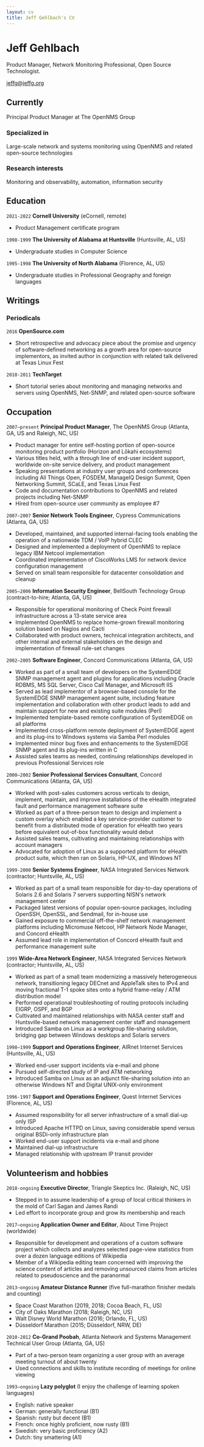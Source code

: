 ```yaml
---
layout: cv
title: Jeff Gehlbach's CV
---
```

# Jeff Gehlbach
Product Manager, Network Monitoring Professional, Open Source Technologist.

<div id="webaddress">
<a href="jeffg@jeffg.org">jeffg@jeffg.org</a>
</div>


## Currently

Principal Product Manager at The OpenNMS Group

### Specialized in

Large-scale network and systems monitoring using OpenNMS and related open-source technologies


### Research interests

Monitoring and observability, automation, information security


## Education

`2021-2022`
__Cornell University__ (eCornell, remote)

- Product Management certificate program

`1998-1999`
__The University of Alabama at Huntsville__ (Huntsville, AL, US)

- Undergraduate studies in Computer Science

`1995-1998`
__The University of North Alabama__ (Florence, AL, US)

- Undergraduate studies in Professional Geography and foreign languages


## Writings

### Periodicals

`2016`
__OpenSource.com__

- Short retrospective and advocacy piece about the promise and urgency of software-defined networking as a growth area for open-source implementors, as invited author in conjunction with related talk delivered at Texas Linux Fest

`2010-2011`
__TechTarget__

- Short tutorial series about monitoring and managing networks and servers using OpenNMS, Net-SNMP, and related open-source software


## Occupation

`2007–present`
__Principal Product Manager__, The OpenNMS Group (Atlanta, GA, US and Raleigh, NC, US)

- Product manager for entire self-hosting portion of open-source monitoring product portfolio (Horizon and Lōkahi ecosystems)
- Various titles held, with a through line of end-user incident support, worldwide on-site service delivery, and product management
- Speaking presentations at industry user groups and conferences including All Things Open, FOSDEM, ManageIQ Design Summit, Open Networking Summit, SCaLE, and Texas Linux Fest
- Code and documentation contributions to OpenNMS and related projects including Net-SNMP
- Hired from open-source user community as employee #7

`2007–2007`
__Senior Network Tools Engineer__, Cypress Communications (Atlanta, GA, US)

- Developed, maintained, and supported internal-facing tools enabling the operation of a nationwide TDM / VoIP hybrid CLEC
- Designed and implemented a deployment of OpenNMS to replace legacy IBM Netcool implementation
- Coordinated implementation of CiscoWorks LMS for network device configuration management
- Served on small team responsible for datacenter consolidation and cleanup

`2005–2006`
__Information Security Engineer__, BellSouth Technology Group (contract-to-hire; Atlanta, GA, US)

- Responsible for operational monitoring of Check Point firewall infrastructure across a 13-state service area
- Implemented OpenNMS to replace home-grown firewall monitoring solution based on Nagios and Cacti
- Collaborated with product owners, technical integration architects, and other internal and external stakeholders on the design and implementation of firewall rule-set changes

`2002–2005`
__Software Engineer__, Concord Communications (Atlanta, GA, US)

- Worked as part of a small team of developers on the SystemEDGE SNMP management agent and plugins for applications including Oracle RDBMS, MS SQL Server, Cisco Call Manager, and Microsoft IIS
- Served as lead implementor of a browser-based console for the SystemEDGE SNMP management agent suite, including feature implementation and collaboration with other product leads to add and maintain support for new and existing suite modules (Perl)
- Implemented template-based remote configuration of SystemEDGE on all platforms
- Implemented cross-platform remote deployment of SystemEDGE agent and its plug-ins to Windows systems via Samba Perl modules
- Implemented minor bug fixes and enhancements to the SystemEDGE SNMP agent and its plug-ins written in C
- Assisted sales teams as needed, continuing relationships developed in previous Professional Services role

`2000–2002`
__Senior Professional Services Consultant__, Concord Communications (Atlanta, GA, US)

- Worked with post-sales customers across verticals to design, implement, maintain, and improve installations of the eHealth integrated fault and performance management software suite
- Worked as part of a three-person team to design and implement a custom overlay which enabled a key service-provider customer to benefit from a distributed mode of operation for eHealth two years before equivalent out-of-box functionality would debut
- Assisted sales teams, cultivating and maintaining relationships with account managers
- Advocated for adoption of Linux as a supported platform for eHealth product suite, which then ran on Solaris, HP-UX, and Windows NT

`1999-2000`
__Senior Systems Engineer__, NASA Integrated Services Network (contractor; Huntsville, AL, US)

- Worked as part of a small team responsible for day-to-day operations of Solaris 2.6 and Solaris 7 servers supporting NISN's network management center
- Packaged latest versions of popular open-source packages, including OpenSSH, OpenSSL, and Sendmail, for in-house use
- Gained exposure to commercial off-the-shelf network management platforms including Micromuse Netcool, HP Network Node Manager, and Concord eHealth
- Assumed lead role in implementation of Concord eHealth fault and performance management suite

`1999`
__Wide-Area Network Engineer__, NASA Integrated Services Network (contractor; Huntsville, AL, US)

- Worked as part of a small team modernizing a massively heterogeneous network, transitioning legacy DECnet and AppleTalk sites to IPv4 and moving fractional T-1 spoke sites onto a hybrid frame-relay / ATM distribution model
- Performed operational troubleshooting of routing protocols including EIGRP, OSPF, and BGP
- Cultivated and maintained relationships with NASA center staff and Huntsville-based network management center staff and management
- Introduced Samba on Linux as a workgroup file-sharing solution, bridging gap between Windows desktops and Solaris servers

`1998–1999`
__Support and Operations Engineer__, AIRnet Internet Services (Huntsville, AL, US)

- Worked end-user support incidents via e-mail and phone
- Pursued self-directed study of IP and ATM networking
- Introduced Samba on Linux as an adjunct file-sharing solution into an otherwise Windows NT and Digital UNIX-only environment

`1996-1997`
__Support and Operations Engineer__, Quest Internet Services (Florence, AL, US)

- Assumed responsibility for all server infrastructure of a small dial-up only ISP
- Introduced Apache HTTPD on Linux, saving considerable spend versus original BSDi-only infrastructure plan
- Worked end-user support incidents via e-mail and phone
- Maintained dial-up infrastructure
- Managed relationship with upstream IP transit provider


## Volunteerism and hobbies

`2018-ongoing`
__Executive Director__, Triangle Skeptics Inc. (Raleigh, NC, US)

- Stepped in to assume leadership of a group of local critical thinkers in the mold of Carl Sagan and James Randi
- Led effort to incorporate group and grow its membership and reach

`2017–ongoing`
__Application Owner and Editor__, About Time Project (worldwide)

- Responsible for development and operations of a custom software project which collects and analyzes selected page-view statistics from over a dozen language editions of Wikipedia
- Member of a Wikipedia editing team concerned with improving the science content of articles and removing unsourced claims from articles related to pseudoscience and the paranormal

`2013–ongoing`
__Amateur Distance Runner__ (five full-marathon finisher medals and counting)

- Space Coast Marathon (2019, 2018; Cocoa Beach, FL, US)
- City of Oaks Marathon (2018; Raleigh, NC, US)
- Walt Disney World Marathon (2016; Orlando, FL, US)
- Düsseldorf Marathon (2015; Düsseldorf, NRW, DE)

`2010-2012`
__Co-Grand Poobah__, Atlanta Network and Systems Management Technical User Group (Atlanta, GA, US)

- Part of a two-person team organizing a user group with an average meeting turnout of about twenty
- Used connections and skills to institute recording of meetings for online viewing

`1993–ongoing`
__Lazy polyglot__ (I enjoy the challenge of learning spoken languages)

- English: native speaker
- German: generally functional (B1)
- Spanish: rusty but decent (B1)
- French: once highly proficient, now rusty (B1)
- Swedish: very basic proficiency (A2)
- Dutch: tiny smattering (A1)

<!-- ### Footer

Last updated: May 2023 -->


